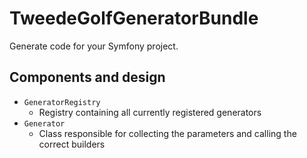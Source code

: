 # TweedeGolfGeneratorBundle
Generate code for your Symfony project.


## Components and design
- `GeneratorRegistry`
    - Registry containing all currently registered generators
- `Generator`
    - Class responsible for collecting the parameters and calling the correct builders
